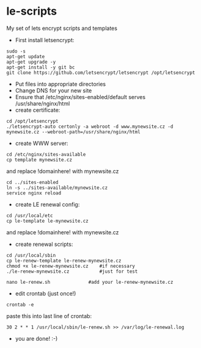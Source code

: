 # le-scripts
My set of lets encrypt scripts and templates

* First install letsencrypt:

```
sudo -s
apt-get update
apt-get upgrade -y
apt-get install -y git bc
git clone https://github.com/letsencrypt/letsencrypt /opt/letsencrypt
```

* Put files into appropriate directories
* Change DNS for your new site
* Ensure that /etc/nginx/sites-enabled/default serves /usr/share/nginx/html
* create certificate:
```
cd /opt/letsencrypt
./letsencrypt-auto certonly -a webroot -d www.mynewsite.cz -d mynewsite.cz --webroot-path=/usr/share/nginx/html
```

* create WWW server:
```
cd /etc/nginx/sites-available
cp template mynewsite.cz
```
and replace !domainhere! with mynewsite.cz

```
cd ../sites-enabled
ln -s ../sites-available/mynewsite.cz
service nginx reload
```

* create LE renewal config:
```
cd /usr/local/etc
cp le-template le-mynewsite.cz
```

and replace !domainhere! with mynewsite.cz

* create renewal scripts:
```
cd /usr/local/sbin
cp le-renew-template le-renew-mynewsite.cz
chmod +x le-renew-mynewsite.cz    #if necessary
./le-renew-mynewsite.cz           #just for test

nano le-renew.sh              #add your le-renew-mynewsite.cz
```

* edit crontab (just once!)
```
crontab -e
```

paste this into last line of crontab:
```
30 2 * * 1 /usr/local/sbin/le-renew.sh >> /var/log/le-renewal.log
```

* you are done! :-)
